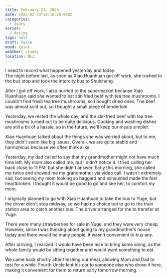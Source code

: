 ```yaml
---
title: February 23, 2025
date: 2025-02-23T18:16:28.000Z
categories:
  - diary
series:
  - dating
tags: null
draft: false
mood: quiet
weather: cloudy
location: 路上
---
```


I need to record what happened yesterday and today.  
The night before last, as soon as Xiao Huanhuan got off work, she rushed to the bus stop and took the intercity bus to Shuicheng.  

After I got off work, I also hurried to the supermarket because Xiao Huanhuan said she wanted to eat stir-fried beef with tea tree mushrooms. I couldn't find fresh tea tree mushrooms, so I bought dried ones. The beef was almost sold out, so I bought a small piece of tenderloin.  

Yesterday, we rested the whole day, and the stir-fried beef with tea tree mushrooms turned out to be quite delicious. Cooking and washing dishes are still a bit of a hassle, so in the future, we'll keep our meals simpler.  

Xiao Huanhuan talked about the things she was worried about, but to me, they didn't seem like big issues. Overall, we are quite stable and harmonious because we often think alike.  

Yesterday, my dad called to say that my grandmother might not have much time left. My mom also called me, but I didn't notice it. I tried calling her back close to 11 PM, but she didn't answer. Early this morning, she called me twice and showed me my grandmother via video call. I wasn't extremely sad, but seeing my mom looking so haggard and exhausted made me feel heartbroken. I thought it would be good to go and see her, to comfort my mom.  

I originally planned to go with Xiao Huanhuan to take the bus to Yuge, but the driver didn't stop midway, so we had no choice but to go to the train station area to catch another bus. The driver arranged for me to transfer at Yuge.  

There were many strawberries for sale in Yuge, and they were very cheap. However, since I was thinking about going to my grandmother's house today and there would be many people, it wasn't convenient to buy any.  

After arriving, I realized it would have been nice to bring some along, as the whole family would be sitting together and would want something to eat.

We came back shortly after finishing our meal, allowing Mom and Dad to rest for a while. Fourth Uncle lent his car to someone else who drove it here, making it convenient for them to return early tomorrow morning.

